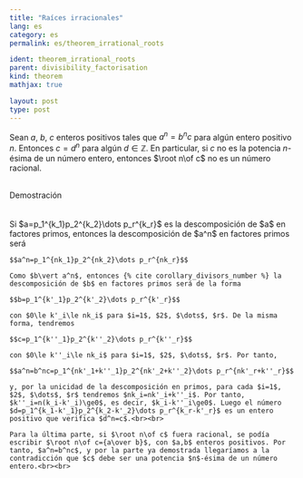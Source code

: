 ```yaml
---
title: "Raíces irracionales"
lang: es
category: es
permalink: es/theorem_irrational_roots

ident: theorem_irrational_roots
parent: divisibility_factorisation
kind: theorem
mathjax: true

layout: post
type: post
---
```


<div>

Sean $a$, $b$, $c$ enteros positivos tales que $a^n=b^nc$ para algún entero positivo $n$. Entonces $c=d^n$ para algún $d\in\mathbb{Z}$. En particular, si $c$ no es la potencia $n$-ésima de un número entero, entonces $\root n\of c$ no es un número racional.<br><br>

<div class="bcblue boxdissap">
    Demostración
</div><br><br>

<div class="dissap">
    Si $a=p_1^{k_1}p_2^{k_2}\dots p_r^{k_r}$ es la descomposición de $a$ en factores primos, entonces la descomposición de $a^n$ en factores primos será

    $$a^n=p_1^{nk_1}p_2^{nk_2}\dots p_r^{nk_r}$$

    Como $b\vert a^n$, entonces {% cite corollary_divisors_number %} la descomposición de $b$ en factores primos será de la forma

    $$b=p_1^{k'_1}p_2^{k'_2}\dots p_r^{k'_r}$$

    con $0\le k'_i\le nk_i$ para $i=1$, $2$, $\dots$, $r$. De la misma forma, tendremos

    $$c=p_1^{k''_1}p_2^{k''_2}\dots p_r^{k''_r}$$

    con $0\le k''_i\le nk_i$ para $i=1$, $2$, $\dots$, $r$. Por tanto,

    $$a^n=b^nc=p_1^{nk'_1+k''_1}p_2^{nk'_2+k''_2}\dots p_r^{nk'_r+k''_r}$$

    y, por la unicidad de la descomposición en primos, para cada $i=1$, $2$, $\dots$, $r$ tendremos $nk_i=nk'_i+k''_i$. Por tanto, $k''_i=n(k_i-k'_i)\ge0$, es decir, $k_i-k''_i\ge0$. Luego el número $d=p_1^{k_1-k'_1}p_2^{k_2-k'_2}\dots p_r^{k_r-k'_r}$ es un entero positivo que verifica $d^n=c$.<br><br>

    Para la última parte, si $\root n\of c$ fuera racional, se podía escribir $\root n\of c={a\over b}$, con $a,b$ enteros positivos. Por tanto, $a^n=b^nc$, y por la parte ya demostrada llegaríamos a la contradicción que $c$ debe ser una potencia $n$-ésima de un número entero.<br><br>
</div>


